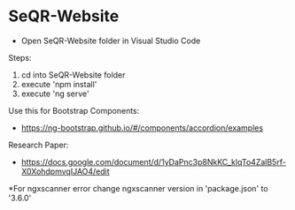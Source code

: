 # SeQR-Website

- Open SeQR-Website folder in Visual Studio Code

Steps:
1. cd into SeQR-Website folder
2. execute 'npm install'
3. execute 'ng serve'


Use this for Bootstrap Components:
- https://ng-bootstrap.github.io/#/components/accordion/examples

Research Paper:
- https://docs.google.com/document/d/1yDaPnc3p8NkKC_klqTo4ZalB5rf-X0XohdpmvqIJAO4/edit

*For ngxscanner error change ngxscanner version in 'package.json' to '3.6.0'
